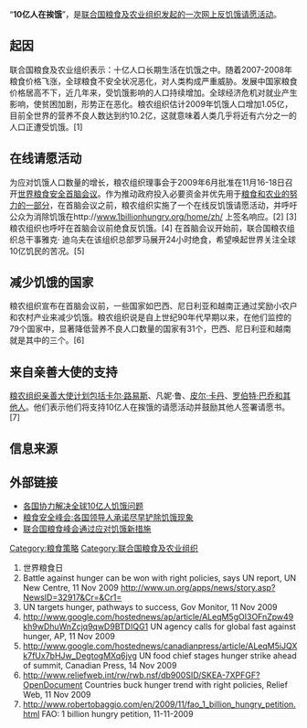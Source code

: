“**10亿人在挨饿**”，是[联合国粮食及农业组织发起的一次网上反饥饿请愿活动](../Page/联合国粮食及农业组织.md "wikilink")。

## 起因

联合国粮食及农业组织表示：十亿人口长期生活在饥饿之中。随着2007-2008年粮食价格飞涨，全球粮食不安全状况恶化，对人类构成严重威胁。发展中国家粮食价格居高不下，近几年来，受饥饿影响的人口持续增加。全球经济危机对就业产生影响，使贫困加剧，形势正在恶化。粮农组织估计2009年饥饿人口增加1.05亿，目前全世界的营养不良人数达到约10.2亿，这就意味着人类几乎将近有六分之一的人口正遭受饥饿。\[1\]

## 在线请愿活动

为应对饥饿人口数量的增长，粮农组织理事会于2009年6月批准在11月16-18日召开[世界粮食安全首脑会议](../Page/世界粮食安全首脑会议.md "wikilink")。作为推动政府投入必要资金并优先用于[粮食和](https://zh.wikipedia.org/wiki/粮食 "wikilink")[农业的努力的一部分](../Page/农业.md "wikilink")，在首脑会议之前，粮农组织实施了一个在线反饥饿请愿活动，并呼吁公众为消除饥饿在http://www.1billionhungry.org/home/zh/
上签名响应。\[2\] \[3\]粮农组织也呼吁在首脑会议前绝食反饥饿。\[4\] 在首脑会议开始前，联合国粮农组织总干事雅克·
迪乌夫在该组织总部罗马展开24小时绝食，希望唤起世界关注全球10亿饥民的苦况。\[5\]

## 减少饥饿的国家

粮农组织宣布在首脑会议前，一些国家如巴西、尼日利亚和越南正通过奖励小农户和农村产业来减少饥饿。粮农组织说是自上世纪90年代早期以来，在他们监控的79个国家中，显著降低营养不良人口数量的国家有31个，巴西、尼日利亚和越南就是其中的三个。\[6\]

## 来自亲善大使的支持

[粮农组织亲善大使计划包括](https://zh.wikipedia.org/wiki/粮农组织亲善大使 "wikilink")[卡尔·路易斯](https://zh.wikipedia.org/wiki/卡尔·路易斯 "wikilink")、凡妮·鲁、[皮尔·卡丹](https://zh.wikipedia.org/wiki/皮尔·卡丹 "wikilink")、[罗伯特·巴乔和其他人](https://zh.wikipedia.org/wiki/罗伯特·巴乔 "wikilink")。他们表示他们将支持10亿人在挨饿的请愿活动并鼓励其他人签署请愿书。\[7\]

## 信息来源

<references/>

## 外部链接

  - [各国协力解决全球10亿人饥饿问题](http://futures.jrj.com.cn/2009/11/1707406472714.shtml)
  - [粮食安全峰会:各国领导人承诺尽早铲除饥饿现象](http://www.chinanews.com.cn/gj/gj-gjzj/news/2009/11-17/1968430.shtml)
  - [联合国粮食峰会通过应对饥饿新措施](http://finance.ifeng.com/roll/20091117/1473655.shtml)

[Category:粮食策略](https://zh.wikipedia.org/wiki/Category:粮食策略 "wikilink")
[Category:联合国粮食及农业组织](https://zh.wikipedia.org/wiki/Category:联合国粮食及农业组织 "wikilink")

1.   世界粮食日
2.  Battle against hunger can be won with right policies, says UN
    report, UN New Centre, 11 Nov 2009
    <http://www.un.org/apps/news/story.asp?NewsID=32917&Cr=&Cr1=>
3.   UN targets hunger, pathways to success, Gov Monitor, 11 Nov 2009
4.  <http://www.google.com/hostednews/ap/article/ALeqM5gOI3OFnZpw49kh9wDhuWnZcjq9qwD9BTDIQG1>
    UN agency calls for global fast against hunger, AP, 11 Nov 2009
5.  <http://www.google.com/hostednews/canadianpress/article/ALeqM5iJQXk7fUx7bHJw_DegtogMXq6jvg>
    UN food chief stages hunger strike ahead of summit, Canadian Press,
    14 Nov 2009
6.  <http://www.reliefweb.int/rw/rwb.nsf/db900SID/SKEA-7XPFGF?OpenDocument>
    Countries buck hunger trend with right policies, Relief Web, 11 Nov
    2009
7.  <http://www.robertobaggio.com/en/2009/11/fao_1_billion_hungry_petition.html>
     FAO: 1 billion hungry petition, 11-11-2009